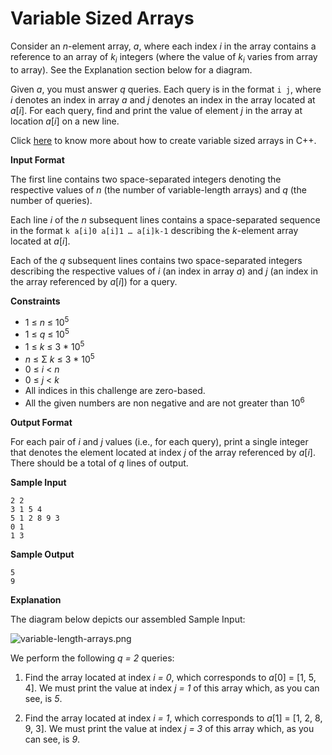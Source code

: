 # Variable Sized Arrays
Consider an *n*-element array, *a*, where each index *i* in the array contains a reference to an array of *k<sub>i</sub>* integers (where the value of *k<sub>i</sub>* varies from array to array). See the Explanation section below for a diagram.

Given *a*, you must answer *q* queries. Each query is in the format `i j`, where *i* denotes an index in array *a* and *j* denotes an index in the array located at *a*[*i*]. For each query, find and print the value of element *j* in the array at location *a*[*i*] on a new line.

Click [here](http://www.cplusplus.com/reference/vector/vector/) to know more about how to create variable sized arrays in C++.

**Input Format**

The first line contains two space-separated integers denoting the respective values of  *n* (the number of variable-length arrays) and  *q* (the number of queries).

Each line *i* of the *n* subsequent lines contains a space-separated sequence in the format `k a[i]0 a[i]1 … a[i]k-1` describing the *k*-element array located at *a*[*i*].

Each of the *q* subsequent lines contains two space-separated integers describing the respective values of *i* (an index in array *a*) and *j* (an index in the array referenced by *a*[*i*]) for a query.

**Constraints**
* 1 &leq; *n* &leq; 10<sup>5</sup>
* 1 &leq; *q* &leq; 10<sup>5</sup>
* 1 &leq; *k* &leq; 3 * 10<sup>5</sup>
* *n* &leq; &#931; *k* &leq; 3 * 10<sup>5</sup>
* 0 &leq; *i* < *n*
* 0 &leq; *j* < *k*
* All indices in this challenge are zero-based.
* All the given numbers are non negative and are not greater than 10<sup>6</sup>

**Output Format**

For each pair of *i* and *j* values (i.e., for each query), print a single integer that denotes the element located at index *j* of the array referenced by *a*[*i*]. There should be a total of *q* lines of output.

**Sample Input**

    2 2
    3 1 5 4
    5 1 2 8 9 3
    0 1
    1 3
**Sample Output**

    5
    9
**Explanation**

The diagram below depicts our assembled Sample Input:

![variable-length-arrays.png](../media/variable-length-arrays.png)

We perform the following *q = 2* queries:

1. Find the array located at index *i = 0*, which corresponds to *a*[0] = [1, 5, 4]. We must print the value at index *j = 1* of this array which, as you can see, is *5*.

2. Find the array located at index *i = 1*, which corresponds to *a*[1] = [1, 2, 8, 9, 3]. We must print the value at index *j = 3* of this array which, as you can see, is *9*.